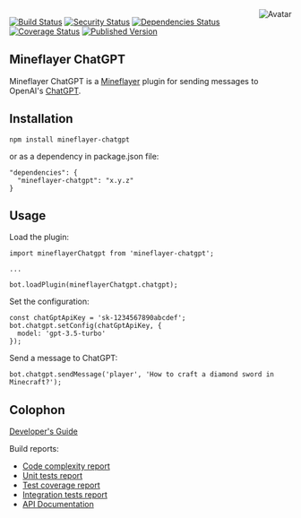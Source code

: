 <img align="right" src="https://raw.github.com/cliffano/mineflayer-chatgpt/master/avatar.jpg" alt="Avatar"/>

[![Build Status](https://github.com/cliffano/mineflayer-chatgpt/workflows/CI/badge.svg)](https://github.com/cliffano/mineflayer-chatgpt/actions?query=workflow%3ACI)
[![Security Status](https://snyk.io/test/github/cliffano/mineflayer-chatgpt/badge.svg)](https://snyk.io/test/github/cliffano/mineflayer-chatgpt)
[![Dependencies Status](https://img.shields.io/librariesio/release/npm/mineflayer-chatgpt)](https://libraries.io/github/cliffano/mineflayer-chatgpt)
[![Coverage Status](https://img.shields.io/coveralls/cliffano/mineflayer-chatgpt.svg)](https://coveralls.io/r/cliffano/mineflayer-chatgpt?branch=master)
[![Published Version](https://img.shields.io/npm/v/mineflayer-chatgpt.svg)](http://www.npmjs.com/package/mineflayer-chatgpt)
<br/>

Mineflayer ChatGPT
------------------

Mineflayer ChatGPT is a [Mineflayer](https://github.com/PrismarineJS/mineflayer) plugin for sending messages to OpenAI's [ChatGPT](https://chat.openai.com/).

Installation
------------

    npm install mineflayer-chatgpt

or as a dependency in package.json file:

    "dependencies": {
      "mineflayer-chatgpt": "x.y.z"
    }

Usage
-----

Load the plugin:

    import mineflayerChatgpt from 'mineflayer-chatgpt';

    ...

    bot.loadPlugin(mineflayerChatgpt.chatgpt);

Set the configuration:

    const chatGptApiKey = 'sk-1234567890abcdef';
    bot.chatgpt.setConfig(chatGptApiKey, {
      model: 'gpt-3.5-turbo'
    });

Send a message to ChatGPT:

    bot.chatgpt.sendMessage('player', 'How to craft a diamond sword in Minecraft?');

Colophon
--------

[Developer's Guide](https://cliffano.github.io/developers_guide.html#nodejs)

Build reports:

* [Code complexity report](https://cliffano.github.io/mineflayer-chatgpt/complexity/plato/index.html)
* [Unit tests report](https://cliffano.github.io/mineflayer-chatgpt/test/mocha.txt)
* [Test coverage report](https://cliffano.github.io/mineflayer-chatgpt/coverage/c8/index.html)
* [Integration tests report](https://cliffano.github.io/mineflayer-chatgpt/test-integration/cmdt.txt)
* [API Documentation](https://cliffano.github.io/mineflayer-chatgpt/doc/jsdoc/index.html)